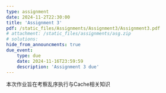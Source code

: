 ```yaml
---
type: assignment
date: 2024-11-2T22:30:00
title: 'Assignment 3'
pdf: /static_files/Assignments/Assignment3/Assignment3.pdf
# attachment: /static_files/assignments/asg.zip
# solutions: 
hide_from_announcments: true
due_event: 
    type: due
    date: 2024-11-16T23:59:59
    description: 'Assignment 3 due'
---
```

本次作业旨在考察乱序执行与Cache相关知识